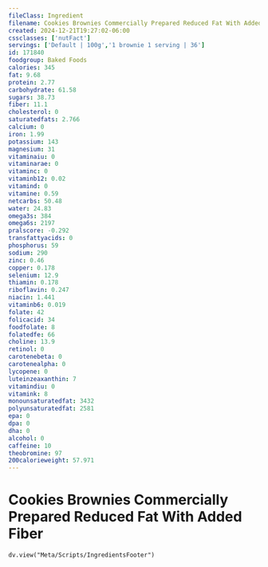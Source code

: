 ```yaml
---
fileClass: Ingredient
filename: Cookies Brownies Commercially Prepared Reduced Fat With Added Fiber
created: 2024-12-21T19:27:02-06:00
cssclasses: ['nutFact']
servings: ['Default | 100g','1 brownie 1 serving | 36']
id: 171840
foodgroup: Baked Foods
calories: 345
fat: 9.68
protein: 2.77
carbohydrate: 61.58
sugars: 38.73
fiber: 11.1
cholesterol: 0
saturatedfats: 2.766
calcium: 0
iron: 1.99
potassium: 143
magnesium: 31
vitaminaiu: 0
vitaminarae: 0
vitaminc: 0
vitaminb12: 0.02
vitamind: 0
vitamine: 0.59
netcarbs: 50.48
water: 24.83
omega3s: 384
omega6s: 2197
pralscore: -0.292
transfattyacids: 0
phosphorus: 59
sodium: 290
zinc: 0.46
copper: 0.178
selenium: 12.9
thiamin: 0.178
riboflavin: 0.247
niacin: 1.441
vitaminb6: 0.019
folate: 42
folicacid: 34
foodfolate: 8
folatedfe: 66
choline: 13.9
retinol: 0
carotenebeta: 0
carotenealpha: 0
lycopene: 0
luteinzeaxanthin: 7
vitamindiu: 0
vitamink: 8
monounsaturatedfat: 3432
polyunsaturatedfat: 2581
epa: 0
dpa: 0
dha: 0
alcohol: 0
caffeine: 10
theobromine: 97
200calorieweight: 57.971
---
```


# Cookies Brownies Commercially Prepared Reduced Fat With Added Fiber

```dataviewjs
dv.view("Meta/Scripts/IngredientsFooter")
```